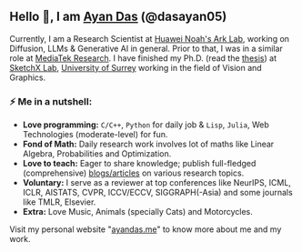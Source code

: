 ## Hello 👋, I am [Ayan Das](https://ayandas.me) (@dasayan05)

Currently, I am a Research Scientist at [Huawei Noah's Ark Lab](https://noahlab.com.hk/#/home), working on Diffusion, LLMs & Generative AI in general. Prior to that, I was in a similar role at [MediaTek Research](https://i.mediatek.com/mediatekresearch). I have finished my Ph.D. (read the [thesis](https://doi.org/10.15126/thesis.901024)) at [SketchX Lab](http://sketchx.ai/), [University of Surrey](http://surrey.ac.uk/) working in the field of Vision and Graphics.

### ⚡️ Me in a nutshell:

- **Love programming:** `C/C++`, `Python` for daily job & `Lisp`, `Julia`, Web Technologies (moderate-level) for fun.
- **Fond of Math:** Daily research work involves lot of maths like Linear Algebra, Probabilities and Optimization.
- **Love to teach:** Eager to share knowledge; publish full-fledged (comprehensive) [blogs/articles](https://ayandas.me/blogs.html) on various research topics.
- **Voluntary:** I serve as a reviewer at top conferences like NeurIPS, ICML, ICLR, AISTATS, CVPR, ICCV/ECCV, SIGGRAPH(-Asia) and some journals like TMLR, Elsevier.
- **Extra:** Love Music, Animals (specially Cats) and Motorcycles.

Visit my personal website "[ayandas.me](https://ayandas.me/)" to know more about me and my work.
